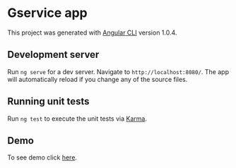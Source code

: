 # Gservice app

This project was generated with [Angular CLI](https://github.com/angular/angular-cli) version 1.0.4.

## Development server

Run `ng serve` for a dev server. Navigate to `http://localhost:8080/`. The app will automatically reload if you change any of the source files.

## Running unit tests

Run `ng test` to execute the unit tests via [Karma](https://karma-runner.github.io).


## Demo

To see demo click [here](http://iloveweb.ayz.pl/gsservice/).
